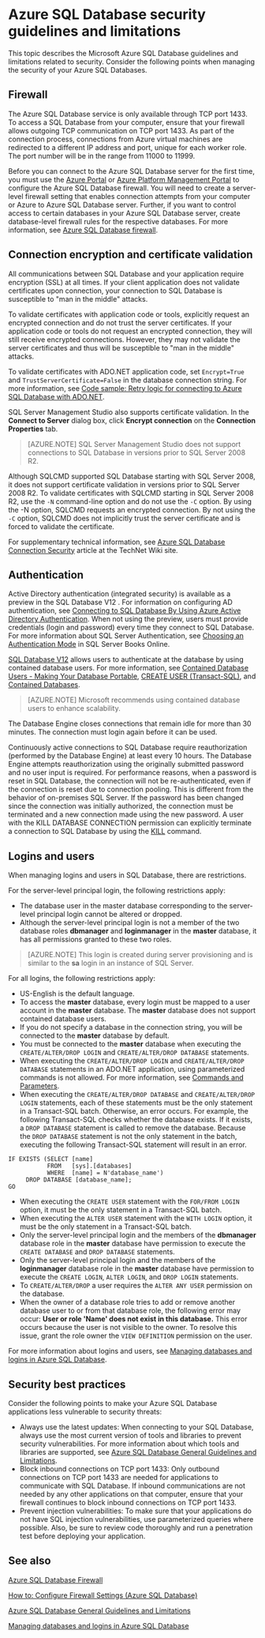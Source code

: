<properties
   pageTitle="Azure SQL Database Security Guidelines and Limitations | Microsoft Azure"
   description="Learn about Microsoft Azure SQL Database guidelines and limitations related to security."
   services="sql-database"
   documentationCenter=""
   authors="BYHAM"
   manager="jeffreyg"
   editor=""
   tags=""/>

<tags
   ms.service="sql-database"
   ms.devlang="na"
   ms.topic="article"
   ms.tgt_pltfrm="na"
   ms.workload="data-management"
   ms.date="08/20/2015"
   ms.author="rickbyh"/>

# Azure SQL Database security guidelines and limitations

This topic describes the Microsoft Azure SQL Database guidelines and limitations related to security. Consider the following points when managing the security of your Azure SQL Databases.

## Firewall

The Azure SQL Database service is only available through TCP port 1433. To access a SQL Database from your computer, ensure that your firewall allows outgoing TCP communication on TCP port 1433. As part of the connection process, connections from Azure virtual machines are redirected to a different IP address and port, unique for each worker role. The port number will be in the range from 11000 to 11999.

Before you can connect to the Azure SQL Database server for the first time, you must use the [Azure Portal](https://portal.azure.com) or [Azure Platform Management Portal](https://manage.windowsazure.com/microsoft.onmicrosoft.com#Workspaces/All/dashboard) to configure the Azure SQL Database firewall. You will need to create a server-level firewall setting that enables connection attempts from your computer or Azure to Azure SQL Database server. Further, if you want to control access to certain databases in your Azure SQL Database server, create database-level firewall rules for the respective databases. For more information, see [Azure SQL Database firewall](sql-database-firewall-configure.md).

## Connection encryption and certificate validation

All communications between SQL Database and your application require encryption (SSL) at all times. If your client application does not validate certificates upon connection, your connection to SQL Database is susceptible to "man in the middle" attacks. 

To validate certificates with application code or tools, explicitly request an encrypted connection and do not trust the server certificates. If your application code or tools do not request an encrypted connection, they will still receive encrypted connections. However, they may not validate the server certificates and thus will be susceptible to "man in the middle" attacks.

To validate certificates with ADO.NET application code, set ``Encrypt=True`` and ``TrustServerCertificate=False`` in the database connection string. For more information, see [Code sample: Retry logic for connecting to Azure SQL Database with ADO.NET](https://msdn.microsoft.com/library/azure/ee336243.aspx).

SQL Server Management Studio also supports certificate validation. In the **Connect to Server** dialog box, click **Encrypt connection** on the **Connection Properties** tab. 

> [AZURE.NOTE] SQL Server Management Studio does not support connections to SQL Database in versions prior to SQL Server 2008 R2.

Although SQLCMD supported SQL Database starting with SQL Server 2008, it does not support certificate validation in versions prior to SQL Server 2008 R2. To validate certificates with SQLCMD starting in SQL Server 2008 R2, use the ``-N`` command-line option and do not use the ``-C`` option. By using the -N option, SQLCMD requests an encrypted connection. By not using the ``-C`` option, SQLCMD does not implicitly trust the server certificate and is forced to validate the certificate. 

For supplementary technical information, see [Azure SQL Database Connection Security](http://social.technet.microsoft.com/wiki/contents/articles/2951.windows-azure-sql-database-connection-security.aspx#comment-4847) article at the TechNet Wiki site.

## Authentication

Active Directory authentication (integrated security) is available as a preview in the SQL Database V12 . For information on configuring AD authentication, see [Connecting to SQL Database By Using Azure Active Directory Authentication](sql-database-aad-authentication.md). When not using the preview, users must provide credentials (login and password) every time they connect to SQL Database. For more information about SQL Server Authentication, see [Choosing an Authentication Mode](https://msdn.microsoft.com/library/ms144284.aspx) in SQL Server Books Online. 

[SQL Database V12](sql-database-v12-whats-new.md) allows users to authenticate at the database by using contained database users. For more information, see [Contained Database Users - Making Your Database Portable](https://msdn.microsoft.com/library/ff929188.aspx), [CREATE USER (Transact-SQL)](https://technet.microsoft.com/library/ms173463.aspx), and [Contained Databases](https://technet.microsoft.com/library/ff929071.aspx).

> [AZURE.NOTE] Microsoft recommends using contained database users to enhance scalability.

The Database Engine closes connections that remain idle for more than 30 minutes. The connection must login again before it can be used.

Continuously active connections to SQL Database require reauthorization (performed by the Database Engine) at least every 10 hours. The Database Engine attempts reauthorization using the originally submitted password and no user input is required. For performance reasons, when a password is reset in SQL Database, the connection will not be re-authenticated, even if the connection is reset due to connection pooling. This is different from the behavior of on-premises SQL Server. If the password has been changed since the connection was initially authorized, the connection must be terminated and a new connection made using the new password. A user with the KILL DATABASE CONNECTION permission can explicitly terminate a connection to SQL Database by using the [KILL](https://msdn.microsoft.com/library/ms173730.aspx) command.

## Logins and users

When managing logins and users in SQL Database, there are restrictions.

For the server-level principal login, the following restrictions apply:

- The database user in the master database corresponding to the server-level principal login cannot be altered or dropped. 
- Although the server-level principal login is not a member of the two database roles **dbmanager** and **loginmanager** in the **master** database, it has all permissions granted to these two roles.

> [AZURE.NOTE] This login is created during server provisioning and is similar to the **sa** login in an instance of SQL Server.

For all logins, the following restrictions apply:

- US-English is the default language.
- To access the **master** database, every login must be mapped to a user account in the **master** database. The **master** database does not support contained database users.
- If you do not specify a database in the connection string, you will be connected to the **master** database by default.
- You must be connected to the **master** database when executing the ``CREATE/ALTER/DROP LOGIN`` and ``CREATE/ALTER/DROP DATABASE`` statements. 
- When executing the ``CREATE/ALTER/DROP LOGIN`` and ``CREATE/ALTER/DROP DATABASE`` statements in an ADO.NET application, using parameterized commands is not allowed. For more information, see [Commands and Parameters](https://msdn.microsoft.com/library/ms254953.aspx).
- When executing the ``CREATE/ALTER/DROP DATABASE`` and ``CREATE/ALTER/DROP LOGIN`` statements, each of these statements must be the only statement in a Transact-SQL batch. Otherwise, an error occurs. For example, the following Transact-SQL checks whether the database exists. If it exists, a ``DROP DATABASE`` statement is called to remove the database. Because the ``DROP DATABASE`` statement is not the only statement in the batch, executing the following Transact-SQL statement will result in an error.

```
IF EXISTS (SELECT [name]
           FROM   [sys].[databases]
           WHERE  [name] = N'database_name')
     DROP DATABASE [database_name];
GO
```

- When executing the ``CREATE USER`` statement with the ``FOR/FROM LOGIN`` option, it must be the only statement in a Transact-SQL batch.
- When executing the ``ALTER USER`` statement with the ``WITH LOGIN`` option, it must be the only statement in a Transact-SQL batch.
- Only the server-level principal login and the members of the **dbmanager** database role in the **master** database have permission to execute the ``CREATE DATABASE`` and ``DROP DATABASE`` statements.
- Only the server-level principal login and the members of the **loginmanager** database role in the **master** database have permission to execute the ``CREATE LOGIN``, ``ALTER LOGIN``, and ``DROP LOGIN`` statements.
- To ``CREATE/ALTER/DROP`` a user requires the ``ALTER ANY USER`` permission on the database.
- When the owner of a database role tries to add or remove another database user to or from that database role, the following error may occur: **User or role 'Name' does not exist in this database.** This error occurs because the user is not visible to the owner. To resolve this issue, grant the role owner the ``VIEW DEFINITION`` permission on the user. 

For more information about logins and users, see [Managing databases and logins in Azure SQL Database](sql-database-manage-logins.md).

## Security best practices

Consider the following points to make your Azure SQL Database applications less vulnerable to security threats:

- Always use the latest updates: When connecting to your SQL Database, always use the most current version of tools and libraries to prevent security vulnerabilities. For more information about which tools and libraries are supported, see [Azure SQL Database General Guidelines and Limitations](https://msdn.microsoft.com/library/azure/ee336245.aspx).
- Block inbound connections on TCP port 1433: Only outbound connections on TCP port 1433 are needed for applications to communicate with SQL Database. If inbound communications are not needed by any other applications on that computer, ensure that your firewall continues to block inbound connections on TCP port 1433.
- Prevent injection vulnerabilities: To make sure that your applications do not have SQL injection vulnerabilities, use parameterized queries where possible. Also, be sure to review code thoroughly and run a penetration test before deploying your application.


## See also

[Azure SQL Database Firewall](sql-database-firewall-configure.md)

[How to: Configure Firewall Settings (Azure SQL Database)](sql-database-configure-firewall-settings.md)

[Azure SQL Database General Guidelines and Limitations](https://msdn.microsoft.com/library/azure/ee336245.aspx)

[Managing databases and logins in Azure SQL Database](sql-database-manage-logins.md)
